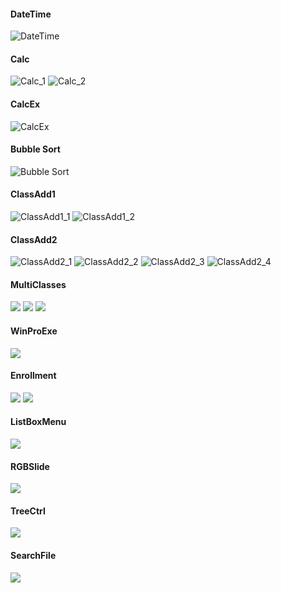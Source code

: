 #### DateTime
![DateTime](./image/DateTime.PNG)

#### Calc
![Calc_1](./image/Calc_1.PNG)  ![Calc_2](./image/Calc_2.PNG)

#### CalcEx
![CalcEx](./image/CalcEx.PNG)

#### Bubble Sort
![Bubble Sort](./image/BubbleSort.PNG)

#### ClassAdd1
![ClassAdd1_1](./image/ClassAdd1_1.PNG)  ![ClassAdd1_2](./image/ClassAdd1_2.PNG)

#### ClassAdd2
![ClassAdd2_1](./image/ClassAdd2_1.PNG) ![ClassAdd2_2](./image/ClassAdd2_2.PNG)
![ClassAdd2_3](./image/ClassAdd2_3.PNG) ![ClassAdd2_4](./image/ClassAdd2_4.PNG)

#### MultiClasses
![](./image/MultiClasses1.PNG)
![](./image/MultiClasses2.PNG)
![](./image/MultiClasses3.PNG)

#### WinProExe
![](./image/WinProExe.PNG)

#### Enrollment
![](./image/Enrollment1.PNG)
![](./image/Enrollment2.PNG)

#### ListBoxMenu
![](./image/ListBoxMenu.PNG) 

#### RGBSlide 
![](./image/RGBSlide.PNG) 
#### TreeCtrl 
![](./image/TreeCtrl.PNG) 
#### SearchFile 
![](./image/SearchFile.PNG) 
